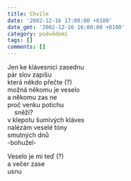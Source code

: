 ```yaml
---
title: Chvíle
date: '2002-12-16 17:00:00 +0100'
date_gmt: '2002-12-16 16:00:00 +0100'
category: podvědomí
tags: []
comments: []
---
```


<p>Jen ke klávesnici zasednu<br>pár slov zapíšu<br>která někdo přečte (?)<br>možná někomu je veselo<br>a někomu zas ne<br>proč venku potichu<br>&nbsp;&nbsp;&nbsp; sněží?<br>v klepotu šumivých kláves<br>nalézám veselé tóny<br>smutných dnů<br>-bohužel-</p>
<p>Veselo je mi teď (?)<br>a večer zase <br>usnu</p>

